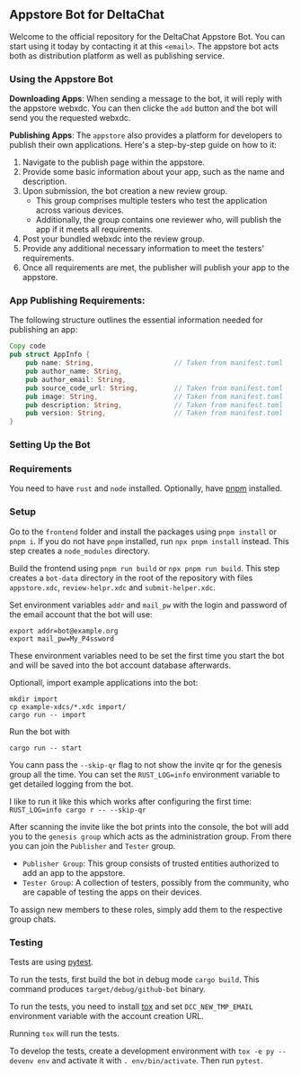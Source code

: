 ## Appstore Bot for DeltaChat
Welcome to the official repository for the DeltaChat Appstore Bot. You can start using it today by contacting it at this `<email>`. The appstore bot acts both as distribution platform as well as publishing service.

### Using the Appstore Bot
**Downloading Apps**: When sending a message to the bot, it will reply with the appstore webxdc. You can then clicke the `add` button and the bot will send you the requested webxdc.

**Publishing Apps**: The `appstore` also provides a platform for developers to publish their own applications. Here's a step-by-step guide on how to it:

1. Navigate to the publish page within the appstore.
2. Provide some basic information about your app, such as the name and description.
3. Upon submission, the bot creation a new review group.
   - This group comprises multiple testers who test the application across various devices.
   - Additionally, the group contains one reviewer who, will publish the app if it meets all requirements.
4. Post your bundled webxdc into the review group.
5. Provide any additional necessary information to meet the testers' requirements.
6. Once all requirements are met, the publisher will publish your app to the appstore.

### App Publishing Requirements:
The following structure outlines the essential information needed for publishing an app:

```rust
Copy code
pub struct AppInfo {
    pub name: String,                    // Taken from manifest.toml
    pub author_name: String,             
    pub author_email: String,
    pub source_code_url: String,         // Taken from manifest.toml
    pub image: String,                   // Taken from manifest.toml
    pub description: String,             // Taken from manifest.toml
    pub version: String,                 // Taken from manifest.toml
}
```

### Setting Up the Bot

### Requirements

You need to have `rust` and `node` installed.
Optionally, have [pnpm](https://pnpm.io/) installed.

### Setup

Go to the `frontend` folder and install the packages using `pnpm install` or `pnpm i`.
If you do not have `pnpm` installed, run `npx pnpm install` instead.
This step creates a `node_modules` directory.

Build the frontend using `pnpm run build` or `npx pnpm run build`.
This step creates a `bot-data` directory in the root of the repository
with files `appstore.xdc`, `review-helpr.xdc` and `submit-helper.xdc`.

Set environment variables `addr` and `mail_pw` with the login and password
of the email account that the bot will use:
```
export addr=bot@example.org
export mail_pw=My_P4ssword
```
These environment variables need to be set the first time you start the bot
and will be saved into the bot account database afterwards.

Optionall, import example applications into the bot:
```
mkdir import
cp example-xdcs/*.xdc import/
cargo run -- import
```

Run the bot with
```
cargo run -- start
```

You cann pass the `--skip-qr` flag to not show the invite qr for the genesis group all the time.
You can set the `RUST_LOG=info` environment variable to get detailed logging from the bot.

I like to run it like this which works after configuring the first time: `RUST_LOG=info cargo r -- --skip-qr`

After scanning the invite like the bot prints into the console, the bot will add you to the `genesis group` which acts as the administration group. From there you can join the `Publisher` and `Tester` group.

- `Publisher Group`: This group consists of trusted entities authorized to add an app to the appstore.
- `Tester Group`: A collection of testers, possibly from the community, who are capable of testing the apps on their devices.

To assign new members to these roles, simply add them to the respective group chats.

### Testing

Tests are using [pytest](https://pytest.org/).

To run the tests, first build the bot in debug mode `cargo build`.
This command produces `target/debug/github-bot` binary.

To run the tests, you need to install [tox](https://tox.wiki/)
and set `DCC_NEW_TMP_EMAIL` environment variable with the account creation URL.

Running `tox` will run the tests.

To develop the tests, create a development environment with `tox -e py --devenv env`
and activate it with `. env/bin/activate`.
Then run `pytest`.
